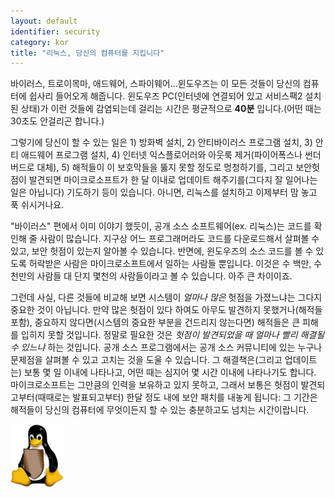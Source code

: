 ```yaml
---
layout: default
identifier: security
category: kor
title: "리눅스, 당신의 컴퓨터를 지킵니다"
---
```


바이러스, 트로이목마, 애드웨어, 스파이웨어...윈도우즈는 이 모든 것들이 당신의 컴퓨터에 쉽사리 들어오게 해줍니다.  윈도우즈 PC(인터넷에 연결되어 있고 서비스팩2 설치된 상태)가 이런 것들에 감염되는데 걸리는 시간은 평균적으로 <b>40분</b> 입니다.(어떤 때는 30초도 안걸리곤 합니다.)

그렇기에 당신이 할 수 있는 일은 1) 방화벽 설치, 2) 안티바이러스 프로그램 설치, 3) 안티 애드웨어 프로그램 설치, 4) 인터넷 익스플로어러와 아웃룩 제거(파이어폭스나 썬더버드로 대체), 5) 해적들이 이 보호막들을 뚫지 못할 정도로 멍청하기를, 그리고 보안헛점이 발견되면 마이크로소프트가 한 달 이내로 업데이트 해주기를(그다지 잘 일어나는 일은 아닙니다) 기도하기 등이 있습니다. 아니면, 리눅스를 설치하고 이제부터 맘 놓고 푹 쉬시거나요.

"바이러스" 편에서 이미 이야기 했듯이, 공개 소스 소프트웨어(ex. 리눅스)는 코드를 확인해 줄 사람이 많습니다. 지구상 어느 프로그래머라도 코드를 다운로드해서 살펴볼 수 있고, 보안 헛점이 있는지 알아볼 수 있습니다. 반면에, 윈도우즈의 소스 코드를 볼 수 있도록 허락받은 사람은 마이크로소프트에서 일하는 사람들 뿐입니다. 이것은 수 백만, 수천만의 사람들 대 단지 몇천의 사람들이라고 볼 수 있습니다. 아주 큰 차이이죠.

그런데 사실, 다른 것들에 비교해 보면 시스템이 <i>얼마나 많은</i> 헛점을 가졌느냐는 그다지 중요한 것이 아닙니다. 만약 많은 헛점이 있다 하여도 아무도 발견하지 못했거나(해적들 포함), 중요하지 않다면(시스템의 중요한 부분을 건드리지 않는다면) 해적들은 큰 피해를 입히지 못할 것입니다. 정말로 필요한 것은 <i>헛점이 발견되었을 때 얼마나 빨리 해결될 수 있느냐</i> 하는 것입니다. 공개 소스 프로그램에서는 공개 소스 커뮤니티에 있는 누구나 문제점을 살펴볼 수 있고 고치는 것을 도울 수 있습니다. 그 해결책은(그리고 업데이트는) 보통 몇 일 이내에 나타나고, 어떤 때는 심지어 몇 시간 이내에 나타나기도 합니다. 마이크로소프트는 그만큼의 인력을 보유하고 있지 못하고, 그래서 보통은 헛점이 발견되고부터(때때로는 발표되고부터) 한달 정도 내에 보안 패치를 내놓게 됩니다: 그 기간은 해적들이 당신의 컴퓨터에 무엇이든지 할 수 있는 충분하고도 넘치는 시간이랍니다.


<img src="/img/security_thumb.png" />




